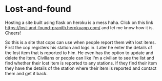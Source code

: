 # Lost-and-found
Hosting a site built using flask on heroku is a mess haha. Click on this link https://lost-and-found-pranith.herokuapp.com/ and let me know how it is. Cheers! 

So this is a site that cops can use when people report them with lost items. First the cop registers his station and logs in. Later he enter the details of the lost item that is reported to him. He even has the option to update and delete the item. Civilians or people can like I'm a civilian to see the list and find whether their lost item is reported to any stations. If they find their item they have the details of the station where their item is reported and contact them and get it back.
